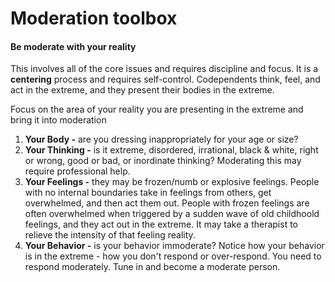 # Moderation toolbox
#### Be moderate with your reality
This involves all of the core issues and requires discipline and focus. It is a
**centering** process and requires self-control. Codependents think, feel, and 
act in the extreme, and they present their bodies in the extreme.

Focus on the area of your reality you are presenting in the extreme and bring it into moderation
1. **Your Body -** are you dressing inappropriately for your age or size?
2. **Your Thinking -** is it extreme, disordered, irrational, black & white, right or wrong, good
or bad, or inordinate thinking? Moderating this may require professional help.
3. **Your Feelings -** they may be frozen/numb or explosive feelings. People with no internal
boundaries take in feelings from others, get overwhelmed, and then act them out. People with
frozen feelings are often overwhelmed when triggered by a sudden wave of old childhoold feelings,
and they act out in the extreme. It may take a therapist to relieve the intensity of that feeling reality.
4. **Your Behavior -** is your behavior immoderate? Notice how your behavior is in the extreme - how
you don't respond or over-respond. You need to respond moderately. Tune in and become a moderate person.
